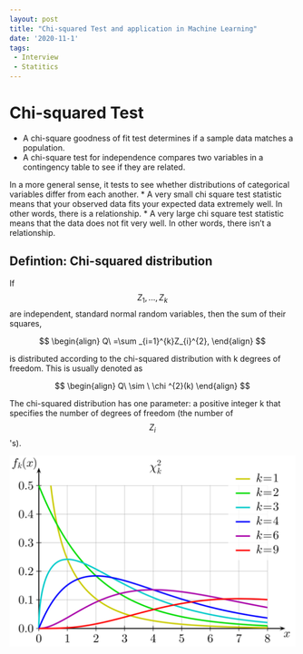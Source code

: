 ```yaml
---
layout: post
title: "Chi-squared Test and application in Machine Learning"
date: '2020-11-1'
tags:
 - Interview
 - Statitics
---
```


# Chi-squared Test

* A chi-square goodness of fit test determines if a sample data matches a population. 
* A chi-square test for independence compares two variables in a contingency table to see if they are related. 

In a more general sense, it tests to see whether distributions of categorical variables differ from each another.
     * A very small chi square test statistic means that your observed data fits your expected data extremely well. In other words, there is a relationship.
     * A very large chi square test statistic means that the data does not fit very well. In other words, there isn’t a relationship.


## Defintion: Chi-squared distribution
If $$Z_1, ..., Z_k$$ are independent, standard normal random variables, then the sum of their squares,

$$ \begin{align} Q\ =\sum _{i=1}^{k}Z_{i}^{2}, \end{align} $$

is distributed according to the chi-squared distribution with k degrees of freedom. This is usually denoted as

$$ \begin{align}  Q\ \sim \ \chi ^{2}(k) \end{align} $$   

The chi-squared distribution has one parameter: a positive integer k that specifies the number of degrees of freedom (the number of $$Z_i$$'s). 

![chi_square](/assets/img/Chi-square_pdf.svg.png)
